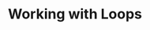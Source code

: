 ﻿---
title: "Working with Loops"
toc: true
tag: developers
category: "Workflow"
menus: 
    nodeandlinks:
        icon: fa fa-link
        title: "Working with Loops" 
        identifier: linkloops
---
